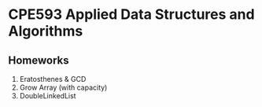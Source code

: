 # CPE593 Applied Data Structures and Algorithms

## Homeworks ##
1. Eratosthenes & GCD
2. Grow Array (with capacity)
3. DoubleLinkedList
